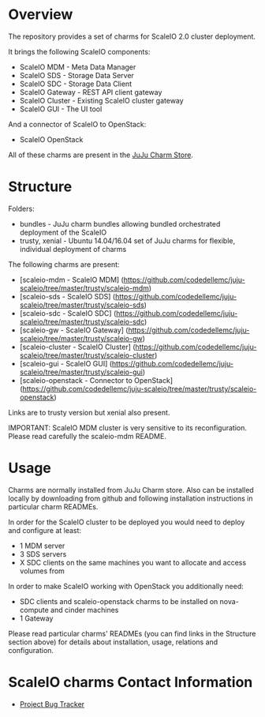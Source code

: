 # Overview

The repository provides a set of charms for ScaleIO 2.0 cluster deployment.

It brings the following ScaleIO components:
* ScaleIO MDM - Meta Data Manager
* ScaleIO SDS - Storage Data Server
* ScaleIO SDC - Storage Data Client
* ScaleIO Gateway - REST API client gateway
* ScaleIO Cluster - Existing ScaleIO cluster gateway
* ScaleIO GUI - The UI tool

And a connector of ScaleIO to OpenStack:
* ScaleIO OpenStack

All of these charms are present in the [JuJu Charm Store](https://jujucharms.com/q/cloudscaling).

# Structure

Folders:
* bundles - JuJu charm bundles allowing bundled orchestrated deployment of the ScaleIO
* trusty, xenial - Ubuntu 14.04/16.04 set of JuJu charms for flexible, individual deployment of charms

The following charms are present:

- [scaleio-mdm - ScaleIO MDM] (https://github.com/codedellemc/juju-scaleio/tree/master/trusty/scaleio-mdm)
- [scaleio-sds - ScaleIO SDS] (https://github.com/codedellemc/juju-scaleio/tree/master/trusty/scaleio-sds)
- [scaleio-sdc - ScaleIO SDC] (https://github.com/codedellemc/juju-scaleio/tree/master/trusty/scaleio-sdc)
- [scaleio-gw  - ScaleIO Gateway] (https://github.com/codedellemc/juju-scaleio/tree/master/trusty/scaleio-gw)
- [scaleio-cluster  - ScaleIO Cluster] (https://github.com/codedellemc/juju-scaleio/tree/master/trusty/scaleio-cluster)
- [scaleio-gui - ScaleIO GUI] (https://github.com/codedellemc/juju-scaleio/tree/master/trusty/scaleio-gui)
- [scaleio-openstack - Connector to OpenStack] (https://github.com/codedellemc/juju-scaleio/tree/master/trusty/scaleio-openstack)

Links are to trusty version but xenial also present.

IMPORTANT: ScaleIO MDM cluster is very sensitive to its reconfiguration. Please read carefully the scaleio-mdm README.

# Usage

Charms are normally installed from JuJu Charm store.
Also can be installed locally by downloading from github and following installation instructions in particular charm READMEs.

In order for the ScaleIO cluster to be deployed you would need to deploy and configure at least:
* 1 MDM server
* 3 SDS servers
* X SDC clients on the same machines you want to allocate and access volumes from

In order to make ScaleIO working with OpenStack you additionally need:
* SDC clients and scaleio-openstack charms to be installed on nova-compute and cinder machines
* 1 Gateway

Please read particular charms' READMEs (you can find links in the Structure section above) for details about installation, usage, relations and configuration.

# ScaleIO charms Contact Information

- [Project Bug Tracker](https://github.com/codedellemc/juju-scaleio/issues)

